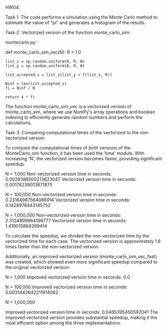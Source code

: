 HW04:


Task 1: The code performs a simulation using the Monte Carlo method to estimate the value of "pi" and generates a histogram of the results.



Task 2: Vectorized version of the function monte_carlo_sim:

montecarlo.py

def monte_carlo_sim_vec(N):
    R = 1.0

    list_x = np.random.uniform(0, R, N)
    list_y = np.random.uniform(0, R, N)

    list_accepted_x = list_x[list_y < f(list_x, R)]

    Ninf = len(list_accepted_x)
    fi = Ninf / N

    return 4 * fi

The function monte_carlo_sim_vec is a vectorized version of monte_carlo_sim, where we use NumPy's array operations and boolean indexing to efficiently generate random numbers and perform the calculations.



Task 3: Comparing computational times of the vectorized to the non-vectorized version:

To compare the computational times of both versions of the MonteCarlo_sim function, it has been used the 'time' module. With increasing 'N', the vectorized version becomes faster, providing significant speedup:


N = 1,000
Non-vectorized version time in seconds: 0.0028388500213623047
Vectorized version time in seconds: 0.00176239013671875

N = 100,000
Non-vectorized version time in seconds: 0.23164987564086914
Vectorized version time in seconds: 0.1428978443145752

N = 1,000,000
Non-vectorized version time in seconds: 2.3124899864196777
Vectorized version time in seconds: 1.419015884399414

To calculate the speedup, we divided the non-vectorized time by the vectorized time for each case. The vectorized version is approximately 1.6 times faster than the non-vectorized version.

Additionally, an improved vectorized version (monte_carlo_sim_vec_fast) was created, which showed even more significant speedup compared to the original vectorized version:


N = 1,000
Improved vectorized version time in seconds: 0.0

N = 100,000
Improved vectorized version time in seconds: 0.0031442642211914062

N = 1,000,000

Improved vectorized version time in seconds: 0.0465395450592041
The improved vectorized version provides substantial speedup, making it the most efficient option among the three implementations.